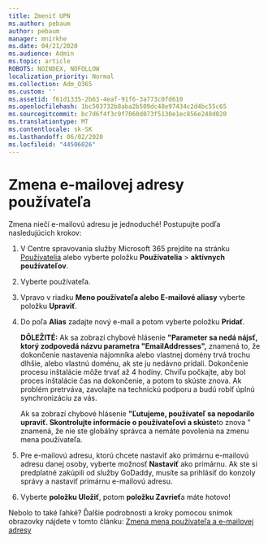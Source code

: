 ```yaml
---
title: Zmeniť UPN
ms.author: pebaum
author: pebaum
manager: mnirkhe
ms.date: 04/21/2020
ms.audience: Admin
ms.topic: article
ROBOTS: NOINDEX, NOFOLLOW
localization_priority: Normal
ms.collection: Adm_O365
ms.custom: ''
ms.assetid: f61d1335-2b63-4eaf-91f6-3a773c0fd610
ms.openlocfilehash: 1bc503732b8aba2b509dc48e97434c2d4bc55c65
ms.sourcegitcommit: bc7d6f4f3c9f7060d073f5130e1ec856e248d020
ms.translationtype: MT
ms.contentlocale: sk-SK
ms.lasthandoff: 06/02/2020
ms.locfileid: "44506026"
---
```

# <a name="change-a-users-email-address"></a>Zmena e-mailovej adresy používateľa

Zmena niečí e-mailovú adresu je jednoduché! Postupujte podľa nasledujúcich krokov:
  
1. V Centre spravovania služby Microsoft 365 prejdite na stránku [Používatelia](https://go.microsoft.com/fwlink/p/?linkid=834822) alebo vyberte položku **Používatelia** \> **aktívnych používateľov**.
    
2. Vyberte používateľa.
    
3. Vpravo v riadku **Meno používateľa alebo E-mailové aliasy** vyberte položku **Upraviť**.
    
4. Do poľa **Alias** zadajte nový e-mail a potom vyberte položku **Pridať**.
    
    **DÔLEŽITÉ:** Ak sa zobrazí chybové hlásenie **"Parameter sa nedá nájsť, ktorý zodpovedá názvu parametra "EmailAddresses",** znamená to, že dokončenie nastavenia nájomníka alebo vlastnej domény trvá trochu dlhšie, alebo vlastnú doménu, ak ste ju nedávno pridali. Dokončenie procesu inštalácie môže trvať až 4 hodiny. Chvíľu počkajte, aby bol proces inštalácie čas na dokončenie, a potom to skúste znova. Ak problém pretrváva, zavolajte na technickú podporu a budú robiť úplnú synchronizáciu za vás.
    
    Ak sa zobrazí chybové hlásenie **"Ľutujeme, používateľ sa nepodarilo upraviť. Skontrolujte informácie o používateľovi a skúste**to znova " znamená, že nie ste globálny správca a nemáte povolenia na zmenu mena používateľa.
    
5. Pre e-mailovú adresu, ktorú chcete nastaviť ako primárnu e-mailovú adresu danej osoby, vyberte možnosť **Nastaviť** ako primárnu. Ak ste si predplatné zakúpili od služby GoDaddy, musíte sa prihlásiť do konzoly správy a nastaviť primárnu e-mailovú adresu. 
    
6. Vyberte **položku Uložiť**, potom **položku Zavrieť**a máte hotovo!
    
Nebolo to také ľahké? Ďalšie podrobnosti a kroky pomocou snímok obrazovky nájdete v tomto článku: [Zmena mena používateľa a e-mailovej adresy](https://docs.microsoft.com/microsoft-365/admin/add-users/change-a-user-name-and-email-address)
  

